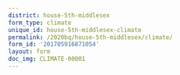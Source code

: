 ```yaml
---
district: house-5th-middlesex
form_type: climate
unique_id: house-5th-middlesex-climate
permalink: /2020bq/house-5th-middlesex/climate/
form_id: '201705916871054'
layout: form
doc_img: CLIMATE-00001
---
```

